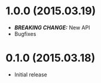 1.0.0 (2015.03.19)
==================
* ***BREAKING CHANGE:*** New API
* Bugfixes


0.1.0 (2015.03.18)
==================
* Initial release
